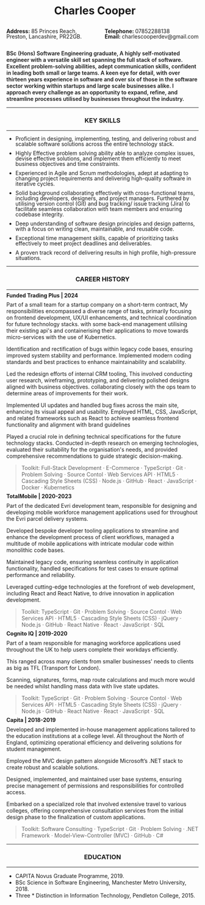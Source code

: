 <div style="display: flex; align-items: center; justify-content: center;">
<h1 style="border-bottom: 0px; flex; text-align:center; line-height: 1">Charles Cooper</h1>
<a style="margin-left: 5px; margin-bottom: 15px; text-decoration:none;" href="https://www.linkedin.com/in/cd-cooper/"><img src="https://cdn-icons-png.flaticon.com/512/3536/3536505.png" width="15" height="15" /></a>
<a style="margin-left: 5px; margin-bottom: 15px; text-decoration:none;" href="https://github.com/charlscooper"><img src="https://cdn-icons-png.flaticon.com/512/2111/2111432.png" width="15" height=15" /></a>
</div>

<div style="display: flex; width: 100%; justify-content: space-between;">
    <p style="line-height: 1"><b>Address: </b>85 Princes Reach,<br /> Preston, Lancashire, PR22GB.</p>
    <p style="line-height: 1; text-align:start;"><b>Telephone: </b>07852288138<br/><b>Email: </b>charlescooperdev@gmail.com</p>
</div>

<p style="font-weight: 600; ">BSc (Hons) Software Engineering graduate, A highly self-motivated engineer with a versatile skill set spanning the full stack of software. Excellent problem-solving abilities, adept communication skills, confident in leading both small or large teams. A keen eye for detail, with over thirteen years experience in software and over six of those in the software sector working within startups and large scale businesses alike. I approach every challenge as an opportunity to expand, refine, and streamline processes utilised by businesses throughout the industry.</p>

---

<h3 style="text-align:center;">KEY SKILLS</h3>

---

<ul >
    <li style="line-height: 1; margin-bottom: 10px">Proficient in designing, implementing, testing, and delivering robust and scalable software solutions across the entire technology stack.</li>
    <li style="line-height: 1; margin-bottom: 10px">Highly Effective problem solving ability able to analyze complex issues, devise effective solutions, and implement them efficiently to meet business objectives and time constraints.</li>
    <li style="line-height: 1; margin-bottom: 10px">Experienced in Agile and Scrum methodologies, adept at adapting to changing project requirements and delivering high-quality software in iterative cycles.</li>
    <li style="line-height: 1; margin-bottom: 10px">Solid background collaborating effectively with cross-functional teams, including developers, designers, and project managers. Furthered by utilising version control (Git) and bug tracking/ issue tracking (Jira) to facilitate seamless collaboration with team members and ensuring codebase integrity.</li>
    <li style="line-height: 1; margin-bottom: 10px">Deep understanding of software design principles and design patterns, with a focus on writing clean, maintainable, and reusable code.</li>
    <li style="line-height: 1; margin-bottom: 10px">Exceptional time management skills, capable of prioritizing tasks effectively to meet project deadlines and deliverables.</li>
    <li style="line-height: 1; margin-bottom: 10px">A proven track record of delivering results in high profile, high-pressure situations.</li>
</ul>

---

<h3 style="text-align:center;">CAREER HISTORY</h3>

---

<p style="line-height: 0.2"><b>Funded Trading Plus | 2024
</b></p>

Part of a small team for a startup company on a short-term contract, My responsibilities encompassed a diverse range of tasks, primarily focusing on frontend development, UX/UI enhancements, and technical coordination for future technology stacks. with some back-end management utilising their existing api's and containerising their applications to move towards micro-services with the use of Kubernetics.

Identification and rectification of bugs within legacy code bases, ensuring improved system stability and performance. Implemented modern coding standards and best practices to enhance maintainability and scalability.

Led the redesign efforts of internal CRM tooling, This involved conducting user research, wireframing, prototyping, and delivering polished designs aligned with business objectives. collaborating closely with the ops team to determine areas of improvements for their work.

Implemented UI updates and handled bug fixes across the main site, enhancing its visual appeal and usability. Employed HTML, CSS, JavaScript, and related frameworks such as React to achieve seamless frontend functionality and alignment with brand guidelines

Played a crucial role in defining technical specifications for the future technology stacks. Conducted in-depth research on emerging technologies, evaluated their suitability for the organisation's needs, and provided comprehensive recommendations to guide strategic decision-making.

> Toolkit: Full-Stack Development · E-Commerce · TypeScript · Git · Problem Solving · Source Contol · Web Services API · HTML5 · Cascading Style Sheets (CSS) · Node.js · GitHub · React · JavaScript · Docker · Kubernetics

<p style="line-height: 0.2"><b>TotalMobile | 2020-2023</b></p>

Part of the dedicated Evri development team, responsible for designing and developing mobile workforce management applications used for throughout the Evri parcel delivery systems.

Developed bespoke developer tooling applications to streamline and enhance the development process of client workflows, managed a multitude of mobile applications with intricate modular code within monolithic code bases.

Maintained legacy code, ensuring seamless continuity in application functionality, handled specifications for test cases to ensure optimal performance and reliability.

Leveraged cutting-edge technologies at the forefront of web development, including React and React Native, to drive innovation in application development.

> Toolkit: TypeScript · Git · Problem Solving · Source Contol · Web Services API · HTML5 · Cascading Style Sheets (CSS) · jQuery · Node.js · GitHub · React Native · React · JavaScript · SQL

<p style="line-height: 0.2"><b>Cognito IQ | 2019-2020</b></p>

Part of a team responsible for managing workforce applications used throughout the UK to help users complete their workdays efficiently.

This ranged across many clients from smaller businesses' needs to clients as big as TFL (Transport for London).

Scanning, signatures, forms, map route calculations and much more would be needed whilst handling mass data with live state updates.

> Toolkit: TypeScript · Git · Problem Solving · Source Contol · Web Services API · HTML5 · Cascading Style Sheets (CSS) · jQuery · Node.js · GitHub · React Native · React · JavaScript · SQL

<p style="line-height: 0.2"><b>Capita | 2018-2019</b></p>

Developed and implemented in-house management applications tailored to the education institutions at a college level. All throughout the North of England, optimizing operational efficiency and delivering solutions for student management.

Employed the MVC design pattern alongside Microsoft’s .NET stack to create robust and scalable solutions.

Designed, implemented, and maintained user base systems, ensuring precise management of permissions and responsibilities for controlled access.

Embarked on a specialized role that involved extensive travel to various colleges, offering comprehensive consultation services from the initial design phase to the finalization of custom applications.

> Toolkit: Software Consulting · TypeScript · Git · Problem Solving · .NET Framework · Model-View-Controller (MVC) · GitHub · C#

---

<h3 style="text-align:center;">EDUCATION</h3>

---

- CAPITA Novus Graduate Programme, 2019.
- BSc Science in Software Engineering, Manchester Metro University, 2018.
- Three * Distinction in Information Technology, Pendleton College, 2015.
